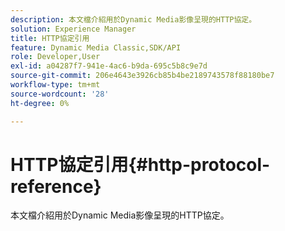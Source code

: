 ```yaml
---
description: 本文檔介紹用於Dynamic Media影像呈現的HTTP協定。
solution: Experience Manager
title: HTTP協定引用
feature: Dynamic Media Classic,SDK/API
role: Developer,User
exl-id: a04287f7-941e-4ac6-b9da-695c5b8c9e7d
source-git-commit: 206e4643e3926cb85b4be2189743578f88180be7
workflow-type: tm+mt
source-wordcount: '28'
ht-degree: 0%

---
```


# HTTP協定引用{#http-protocol-reference}

本文檔介紹用於Dynamic Media影像呈現的HTTP協定。
